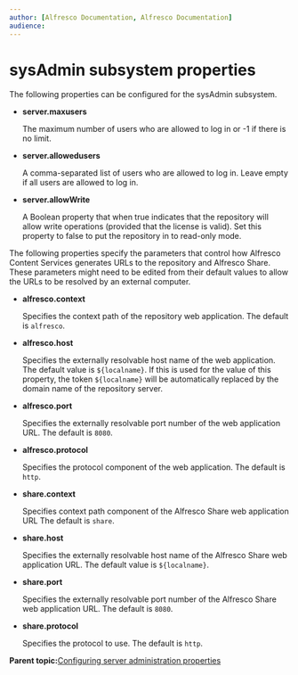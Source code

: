 ```yaml
---
author: [Alfresco Documentation, Alfresco Documentation]
audience: 
---
```


# sysAdmin subsystem properties

The following properties can be configured for the sysAdmin subsystem.

-   **server.maxusers**

    The maximum number of users who are allowed to log in or -1 if there is no limit.

-   **server.allowedusers**

    A comma-separated list of users who are allowed to log in. Leave empty if all users are allowed to log in.

-   **server.allowWrite**

    A Boolean property that when true indicates that the repository will allow write operations \(provided that the license is valid\). Set this property to false to put the repository in to read-only mode.


The following properties specify the parameters that control how Alfresco Content Services generates URLs to the repository and Alfresco Share. These parameters might need to be edited from their default values to allow the URLs to be resolved by an external computer.

-   **alfresco.context**

    Specifies the context path of the repository web application. The default is `alfresco`.

-   **alfresco.host**

    Specifies the externally resolvable host name of the web application. The default value is `${localname}`. If this is used for the value of this property, the token `${localname}` will be automatically replaced by the domain name of the repository server.

-   **alfresco.port**

    Specifies the externally resolvable port number of the web application URL. The default is `8080`.

-   **alfresco.protocol**

    Specifies the protocol component of the web application. The default is `http`.

-   **share.context**

    Specifies context path component of the Alfresco Share web application URL The default is `share`.

-   **share.host**

    Specifies the externally resolvable host name of the Alfresco Share web application URL. The default value is `${localname}`.

-   **share.port**

    Specifies the externally resolvable port number of the Alfresco Share web application URL. The default is `8080`.

-   **share.protocol**

    Specifies the protocol to use. The default is `http`.


**Parent topic:**[Configuring server administration properties](../concepts/sysadmin-subsystem-intro.md)

